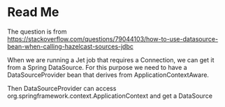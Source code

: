 # Read Me

The question is from  
https://stackoverflow.com/questions/79044103/how-to-use-datasource-bean-when-calling-hazelcast-sources-jdbc

When we are running a Jet job that requires a Connection, we can get it from a Spring DataSource.
For this purpose we need to have a DataSourceProvider bean that derives from ApplicationContextAware.

Then DataSourceProvider can access org.springframework.context.ApplicationContext and get a DataSource

